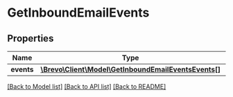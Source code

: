 # GetInboundEmailEvents

## Properties
Name | Type | Description | Notes
------------ | ------------- | ------------- | -------------
**events** | [**\Brevo\Client\Model\GetInboundEmailEventsEvents[]**](GetInboundEmailEventsEvents.md) |  | [optional] 

[[Back to Model list]](../../README.md#documentation-for-models) [[Back to API list]](../../README.md#documentation-for-api-endpoints) [[Back to README]](../../README.md)


